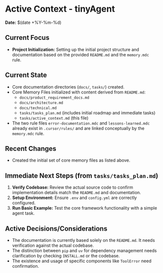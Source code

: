 # Active Context - tinyAgent

**Date:** $(date +%Y-%m-%d)

## Current Focus

- **Project Initialization:** Setting up the initial project structure and documentation based on the provided `README.md` and the `memory.mdc` rule.

## Current State

- Core documentation directories (`docs/`, `tasks/`) created.
- Core Memory Files initialized with content derived from `README.md`:
  - `docs/product_requirement_docs.md`
  - `docs/architecture.md`
  - `docs/technical.md`
  - `tasks/tasks_plan.md` (includes initial roadmap and immediate tasks)
  - `tasks/active_context.md` (this file)
- The two rule files `error-documentation.mdc` and `lessons-learned.mdc` already exist in `.cursor/rules/` and are linked conceptually by the `memory.mdc` rule.

## Recent Changes

- Created the initial set of core memory files as listed above.

## Immediate Next Steps (from `tasks/tasks_plan.md`)

1.  **Verify Codebase:** Review the actual source code to confirm implementation details match the `README.md` and documentation.
2.  **Setup Environment:** Ensure `.env` and `config.yml` are correctly configured.
3.  **Run Basic Example:** Test the core framework functionality with a simple agent task.

## Active Decisions/Considerations

- The documentation is currently based solely on the `README.md`. It needs verification against the actual codebase.
- The distinction between `pip` and `uv` for dependency management needs clarification by checking `INSTALL.md` or the codebase.
- The existence and usage of specific components like `ToolError` need confirmation.
